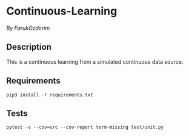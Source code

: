 # Continuous-Learning

_By FarukOzderim_

## Description

This is a continuous learning from a simulated continuous data source.

## Requirements
```
pip3 install -r requirements.txt
```
## Tests

```
pytest -v --cov=src --cov-report term-missing test/unit.py
```
